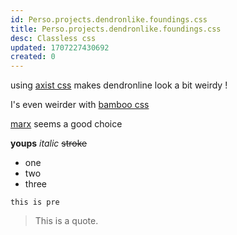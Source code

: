 ```yaml
---
id: Perso.projects.dendronlike.foundings.css
title: Perso.projects.dendronlike.foundings.css
desc: Classless css
updated: 1707227430692
created: 0
---
```

using [axist css](https://github.com/dbohdan/classless-css?tab=readme-ov-file#axist) makes dendronline look a bit weirdy !

I's even weirder with [bamboo css](https://github.com/rilwis/bamboo)

[marx](https://github.com/mblode/marx) seems a good choice

**youps** _italic_ ~~stroke~~
- one
- two
- three

```
this is pre
```

> This is a quote. 
